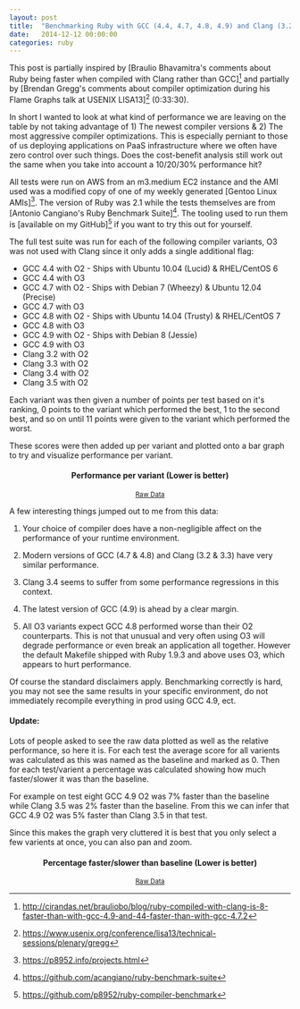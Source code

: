 ```yaml
---
layout: post
title:  "Benchmarking Ruby with GCC (4.4, 4.7, 4.8, 4.9) and Clang (3.2, 3.3, 3.4, 3.5)"
date:   2014-12-12 00:00:00
categories: ruby
---
```


<script language="javascript" type="text/javascript" src="/statics/js/jquery.flot.min.js"></script>
<script language="javascript" type="text/javascript" src="/statics/js/jquery.flot.axislabels.js"></script>
<script language="javascript" type="text/javascript" src="/statics/js/jquery.flot.tickrotor.js"></script>
<script language="javascript" type="text/javascript" src="/statics/js/jquery.flot.navigate.js"></script>
<script language="javascript" type="text/javascript" src="/statics/js/graph-total.js"></script>
<script language="javascript" type="text/javascript" src="/statics/js/graph-percent.js"></script>

This post is partially inspired by [Braulio Bhavamitra's comments about Ruby
being faster when compiled with Clang rather than GCC][^1] and partially by
[Brendan Gregg's comments about compiler optimization during his Flame Graphs
talk at USENIX LISA13][^2] (0:33:30).

In short I wanted to look at what kind of performance we are leaving on the
table by not taking advantage of 1) The newest compiler versions & 2) The
most aggressive compiler optimizations. This is especially perniant to those of
us deploying applications on PaaS infrastructure where we often have zero
control over such things. Does the cost-benefit analysis still work out the same
when you take into account a 10/20/30% performance hit?

All tests were run on AWS from an m3.medium EC2 instance and the AMI used was
a modified copy of one of my weekly generated [Gentoo Linux AMIs][^3]. The
version of Ruby was 2.1 while the tests themselves are from [Antonio Cangiano's
Ruby Benchmark Suite][^4]. The tooling used to run them is [available on my
GitHub][^5] if you want to try this out for yourself.

The full test suite was run for each of the following compiler variants, O3 was
not used with Clang since it only adds a single additional flag:

* GCC 4.4 with O2 - Ships with Ubuntu 10.04 (Lucid) & RHEL/CentOS 6
* GCC 4.4 with O3
* GCC 4.7 with O2 - Ships with Debian 7 (Wheezy) & Ubuntu 12.04 (Precise)
* GCC 4.7 with O3
* GCC 4.8 with O2 - Ships with Ubuntu 14.04 (Trusty) & RHEL/CentOS 7
* GCC 4.8 with O3
* GCC 4.9 with O2 - Ships with Debian 8 (Jessie)
* GCC 4.9 with O3
* Clang 3.2 with O2
* Clang 3.3 with O2
* Clang 3.4 with O2
* Clang 3.5 with O2

Each variant was then given a number of points per test based on it's ranking,
0 points to the variant which performed the best, 1 to the second best, and so
on until 11 points were given to the variant which performed the worst.

These scores were then added up per variant and plotted onto a bar graph to try
and visualize performance per variant.

<center>
	<h4>Performance per variant (Lower is better)</h4>
	<small class="pull-right"><a href="/statics/misc/raw_data.csv">Raw Data</a></small>
</center>
<div class="graph-total-container">
	<div class="graph-total-plot" id="graph-total-plot"></div>
	<p class="graph-total-options" id="graph-total-options"></p>
</div>

A few interesting things jumped out to me from this data:

1. Your choice of compiler does have a non-negligible affect on the performance
of your runtime environment.

2. Modern versions of GCC (4.7 & 4.8) and Clang (3.2 & 3.3) have very similar
performance.

3. Clang 3.4 seems to suffer from some performance regressions in this context.

4. The latest version of GCC (4.9) is ahead by a clear margin.

5. All O3 variants expect GCC 4.8 performed worse than their O2 counterparts.
This is not that unusual and very often using O3 will degrade performance or
even break an application all together. However the default Makefile shipped
with Ruby 1.9.3 and above uses O3, which appears to hurt performance.

Of course the standard disclaimers apply. Benchmarking correctly is hard, you
may not see the same results in your specific environment, do not immediately
recompile everything in prod using GCC 4.9, ect.

#### Update:

Lots of people asked to see the raw data plotted as well as the relative
performance, so here it is. For each test the average score for all varients was
calculated as this was named as the baseline and marked as 0. Then for each
test/varient a percentage was calculated showing how much faster/slower it was
than the baseline.

For example on test eight GCC 4.9 O2 was 7% faster than the baseline while
Clang 3.5 was 2% faster than the baseline. From this we can infer that GCC 4.9
O2 was 5% faster than Clang 3.5 in that test.

Since this makes the graph very cluttered it is best that you only select a few
varients at once, you can also pan and zoom.

<center>
	<h4>Percentage faster/slower than baseline (Lower is better)</h4>
	<small class="pull-right"><a href="/statics/misc/raw_data.csv">Raw Data</a></small>
</center>
<div class="graph-percent-container">
	<div class="graph-percent-plot" id="graph-percent-plot"></div>
	<p class="graph-percent-options" id="graph-percent-options"></p>
</div>

[^1]: http://cirandas.net/brauliobo/blog/ruby-compiled-with-clang-is-8-faster-than-with-gcc-4.9-and-44-faster-than-with-gcc-4.7.2
[^2]: https://www.usenix.org/conference/lisa13/technical-sessions/plenary/gregg
[^3]: https://p8952.info/projects.html
[^4]: https://github.com/acangiano/ruby-benchmark-suite
[^5]: https://github.com/p8952/ruby-compiler-benchmark